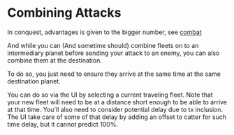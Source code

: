 # Combining Attacks

In conquest, advantages is given to the bigger number, see [combat](../fundamentals/combat.md)

And while you can (And sometime should) combine fleets on to an intermediary planet before sending your attack to an enemy, you can also combine them at the destination.

To do so, you just need to ensure they arrive at the same time at the same destination planet.

You can do so via the UI by selecting a current traveling fleet. Note that your new fleet will need to be at a distance short enough to be able to arrive at that time. You'll also need to consider potential delay due to tx inclusion. The UI take care of some of that delay by adding an offset to catter for such time delay, but it cannot predict 100%.
